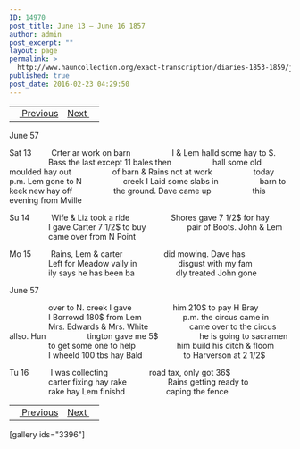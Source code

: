```yaml
---
ID: 14970
post_title: June 13 – June 16 1857
author: admin
post_excerpt: ""
layout: page
permalink: >
  http://www.hauncollection.org/exact-transcription/diaries-1853-1859/june-13-june-16-1857/
published: true
post_date: 2016-02-23 04:29:50
---
```

<table style="width: 100%;" align="center">
<tbody>
<tr>
<td><a href="http://www.hauncollection.org/version-2/diaries-1853-1859/june-9-june-12-1857/"><img src="https://lh3.googleusercontent.com/-EFJpxxNiPNw/VqgtWBCZrMI/AAAAAAAAAFU/WfY4lPFWWkg/s800-Ic42/Soeb-Plain-Arrows-8-10px.png" alt="" width="10" height="10" /> Previous</a></td>
<td style="text-align: right;"><a href="http://www.hauncollection.org/version-2/diaries-1853-1859/june-16-june-20-1857/">Next <img src="https://lh3.googleusercontent.com/-67k0cYlpXHw/VqgtWKz1MXI/AAAAAAAAAFU/k9PW_Piyurk/s800-Ic42/Soeb-Plain-Arrows-5-10px.png" alt="" width="10" height="10" /></a></td>
</tr>
</tbody>
</table>
June 57

Sat 13         Crter ar work on barn
<span style="margin-left: 70px;">I &amp; Lem halld some hay to S.
<span style="margin-left: 70px;">Bass the last except 11 bales then
<span style="margin-left: 70px;">hall some old moulded hay out
<span style="margin-left: 70px;">of barn &amp; Rains not at work
<span style="margin-left: 70px;">today p.m. Lem gone to N
<span style="margin-left: 70px;">creek I Laid some slabs in
<span style="margin-left: 70px;">barn to keek new hay off
<span style="margin-left: 70px;">the ground. Dave came up
<span style="margin-left: 70px;">this evening from Mville</span></span></span></span></span></span></span></span></span>

Su 14          Wife &amp; Liz took a ride
<span style="margin-left: 70px;">Shores gave 7 1/2$ for hay
<span style="margin-left: 70px;">I gave Carter 7 1/2$ to buy
<span style="margin-left: 70px;">pair of Boots. John &amp; Lem
<span style="margin-left: 70px;">came over from N Point</span></span></span></span>

Mo 15         Rains, Lem &amp; carter
<span style="margin-left: 70px;">did mowing. Dave has
<span style="margin-left: 70px;">Left for Meadow vally in
<span style="margin-left: 70px;">disgust with my fam
<span style="margin-left: 70px;">ily says he has been ba
<span style="margin-left: 70px;">dly treated John gone</span></span></span></span></span>

June 57

<span style="margin-left: 70px;">over to N. creek I gave
<span style="margin-left: 70px;">him 210$ to pay H Bray
<span style="margin-left: 70px;">I Borrowd 180$ from Lem
<span style="margin-left: 70px;">p.m. the circus came in
<span style="margin-left: 70px;">Mrs. Edwards &amp; Mrs. White
<span style="margin-left: 70px;">came over to the circus allso. Hun
<span style="margin-left: 70px;">tington gave me 5$
<span style="margin-left: 70px;">he is going to sacramen
<span style="margin-left: 70px;">to get some one to help
<span style="margin-left: 70px;">him build his ditch &amp; floom
<span style="margin-left: 70px;">I wheeld 100 tbs hay Bald
<span style="margin-left: 70px;">to Harverson at 2 1/2$</span></span></span></span></span></span></span></span></span></span></span></span>

Tu 16          I was collecting
<span style="margin-left: 70px;">road tax, only got 36$
<span style="margin-left: 70px;">carter fixing hay rake
<span style="margin-left: 70px;">Rains getting ready to
<span style="margin-left: 70px;">rake hay Lem finishd
<span style="margin-left: 70px;">caping the fence</span></span></span></span></span>
<table style="width: 100%;" align="center">
<tbody>
<tr>
<td><a href="http://www.hauncollection.org/version-2/diaries-1853-1859/june-9-june-12-1857/"><img src="https://lh3.googleusercontent.com/-EFJpxxNiPNw/VqgtWBCZrMI/AAAAAAAAAFU/WfY4lPFWWkg/s800-Ic42/Soeb-Plain-Arrows-8-10px.png" alt="" width="10" height="10" /> Previous</a></td>
<td style="text-align: right;"><a href="http://www.hauncollection.org/version-2/diaries-1853-1859/june-16-june-20-1857/">Next <img src="https://lh3.googleusercontent.com/-67k0cYlpXHw/VqgtWKz1MXI/AAAAAAAAAFU/k9PW_Piyurk/s800-Ic42/Soeb-Plain-Arrows-5-10px.png" alt="" width="10" height="10" /></a></td>
</tr>
</tbody>
</table>
[gallery ids="3396"]